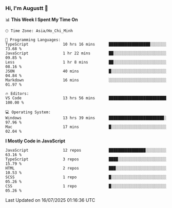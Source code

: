 ### Hi, I'm Augustt 👋

<!--START_SECTION:waka-->
📊 **This Week I Spent My Time On** 

```text
🕑︎ Time Zone: Asia/Ho_Chi_Minh

💬 Programming Languages: 
TypeScript               10 hrs 16 mins      ██████████████████░░░░░░░   73.68 % 
JavaScript               1 hr 22 mins        ██░░░░░░░░░░░░░░░░░░░░░░░   09.85 % 
Less                     1 hr 8 mins         ██░░░░░░░░░░░░░░░░░░░░░░░   08.16 % 
JSON                     40 mins             █░░░░░░░░░░░░░░░░░░░░░░░░   04.84 % 
Markdown                 16 mins             ░░░░░░░░░░░░░░░░░░░░░░░░░   01.97 % 

🔥 Editors: 
VS Code                  13 hrs 56 mins      █████████████████████████   100.00 % 

💻 Operating System: 
Windows                  13 hrs 39 mins      ████████████████████████░   97.96 % 
Mac                      17 mins             █░░░░░░░░░░░░░░░░░░░░░░░░   02.04 % 
```

**I Mostly Code in JavaScript** 

```text
JavaScript               12 repos            ████████████████░░░░░░░░░   63.16 % 
TypeScript               3 repos             ████░░░░░░░░░░░░░░░░░░░░░   15.79 % 
HTML                     2 repos             ███░░░░░░░░░░░░░░░░░░░░░░   10.53 % 
SCSS                     1 repo              █░░░░░░░░░░░░░░░░░░░░░░░░   05.26 % 
CSS                      1 repo              █░░░░░░░░░░░░░░░░░░░░░░░░   05.26 % 
```




 Last Updated on 16/07/2025 01:16:36 UTC
<!--END_SECTION:waka-->
